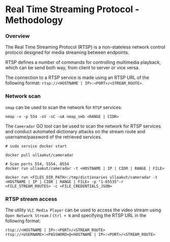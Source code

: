 # Real Time Streaming Protocol - Methodology

### Overview

The Real Time Streaming Protocol (RTSP) is a non-stateless network control
protocol designed for media streaming between endpoints.

RTSP defines a number of commands for controlling multimedia playback, which can
be send both way, from client to server or vice versa.

The connection to a RTSP service is made using an RTSP URL of the following
format: `rtsp://<HOSTNAME | IP>:<PORT>/<STREAM_ROUTE>`.

### Network scan

`nmap` can be used to scan the network for `RTSP` services:

```
nmap -v -p 554 -sV -sC -oA nmap_smb <RANGE | CIDR>
```

The `Cameradar` GO tool can be used to scan the network for RTSP services and
conduct automated dictionary attacks on the stream route and username/password
of the retrieved services.  

```
# sudo service docker start

docker pull ullaakut/cameradar

# Scan ports 554, 5554, 8554
docker run ullaakut/cameradar -t <HOSTNAME | IP | CIDR | RANGE | FILE>

docker run <FILES_DIR_PATH>:/tmp/dictionaries ullaakut/cameradar -t <HOSTNAME | IP | CIDR | RANGE | FILE> -p "1-65535"-r <FILE_STREAM_ROUTES> -c <FILE_CREDENTIALS_JSON>
```

### RTSP stream access

The utility `VLC Media Player` can be used to access the video stream using
`Open Network Stream` / `Ctrl + N` and specifying the RTSP URL in the following
format:

```
rtsp://<HOSTNAME | IP>:<PORT>/<STREAM_ROUTE>
rtsp://<USERNAME>:<PASSWORD>@<HOSTNAME | IP>:<PORT>/<STREAM_ROUTE>
```
